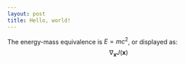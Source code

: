 ```yaml
---
layout: post
title: Hello, world!
---
```


The energy-mass equivalence is $E = mc^2$, or displayed as:
$$
\nabla_\boldsymbol{x} J(\boldsymbol{x})
$$
